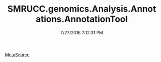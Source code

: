 ﻿---
title: SMRUCC.genomics.Analysis.Annotations.AnnotationTool
date: 7/27/2016 7:12:31 PM
---

[MetaSource](T-SMRUCC.genomics.Analysis.Annotations.AnnotationTool.MetaSource.html)
